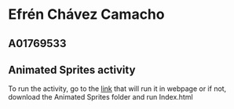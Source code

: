 # Efrén Chávez Camacho
## A01769533
## Animated Sprites activity
To run the activity, go to the [link](https://exfrenn.github.io/Tareas-Web/AnimatedSprites/index.html) that will run it in webpage or if not, download the Animated Sprites folder and run Index.html
